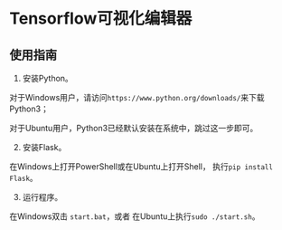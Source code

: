 # Tensorflow可视化编辑器

## 使用指南

1. 安装Python。

对于Windows用户，请访问`https://www.python.org/downloads/`来下载Python3；

对于Ubuntu用户，Python3已经默认安装在系统中，跳过这一步即可。

2. 安装Flask。

在Windows上打开PowerShell或在Ubuntu上打开Shell， 执行`pip install Flask`。

3. 运行程序。

在Windows双击 `start.bat`，或者 在Ubuntu上执行`sudo ./start.sh`。